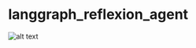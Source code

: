 # langgraph_reflexion_agent
![alt text](https://github.com/joymaurya/langgraph_reflexion_agent/blob/main/reflexion_agent.jpg?raw=true)
